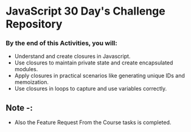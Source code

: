 # JavaScript 30 Day's Challenge Repository

### By the end of this Activities, you will:

- Understand and create closures in Javascript.
- Use closures to maintain private state and create encapsulated modules.
- Apply closures in practical scenarios like generating unique IDs and memoization.
- Use closures in loops to capture and use variables correctly.

## Note -:

- Also the Feature Request From the Course tasks is completed.
